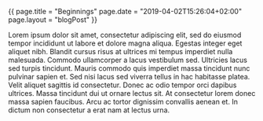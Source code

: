 {{
page.title  = "Beginnings"
page.date   = "2019-04-02T15:26:04+02:00"
page.layout = "blogPost"
}}

Lorem ipsum dolor sit amet, consectetur adipiscing elit, sed do eiusmod tempor
incididunt ut labore et dolore magna aliqua. Egestas integer eget aliquet
nibh. Blandit cursus risus at ultrices mi tempus imperdiet nulla malesuada.
Commodo ullamcorper a lacus vestibulum sed. Ultricies lacus sed turpis
tincidunt. Mauris commodo quis imperdiet massa tincidunt nunc pulvinar sapien
et. Sed nisi lacus sed viverra tellus in hac habitasse platea. Velit aliquet
sagittis id consectetur. Donec ac odio tempor orci dapibus ultrices. Massa
tincidunt dui ut ornare lectus sit. At consectetur lorem donec massa sapien
faucibus. Arcu ac tortor dignissim convallis aenean et. In dictum non
consectetur a erat nam at lectus urna.
